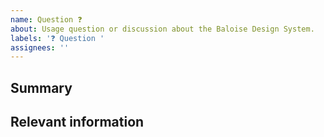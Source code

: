```yaml
---
name: Question ❓
about: Usage question or discussion about the Baloise Design System.
labels: '❓ Question '
assignees: ''
---
```


<!--

Thanks in advance for your feedback!

-->

## Summary

<!-- Please describe your request in one or two sentences. -->

## Relevant information

<!-- Provide as much useful information as you can -->
